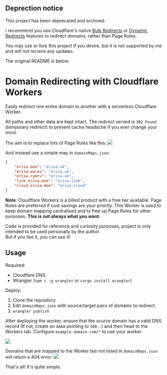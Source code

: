 ## Deprection notice

This project has been deprecated and archived.

I recommend you use Cloudflare's native [Bulk Redirects](https://developers.cloudflare.com/rules/bulk-redirects) or [Dynamic Redirects](https://blog.cloudflare.com/dynamic-redirect-rules/) features to redirect domains, rather than Page Rules.

You may use or fork this project if you desire, but it is not supported by me and will not recieve any updates.

The original README is below.

# Domain Redirecting with Cloudflare Workers

Easily redirect one entire domain to another with a serverless Cloudflare Worker.

All paths and other data are kept intact. The redirect served is `302 Found` (temporary redirect) to prevent cache headache if you ever change your mind.

The aim is to replace lots of Page Rules like this:
![](https://cdn.erisa.moe/firefox_ILlPFFe3Hk.png)

And instead use a simple map in `domainMaps.json`:
```json
{
    "erisa.moe": "erisa.uk",
    "erisa.wales": "erisa.uk",
    "erisa.cymru": "erisa.uk",
    "link.erisa.moe": "erisa.link",
    "cloud.erisa.moe": "erisa.cloud"
}
```

**Note**: Cloudflare Workers is a billed product with a free tier available. Page Rules are preferred if cost savings are your priority. This Worker is used to keep domain mapping centralised and to free up Page Rules for other purposes. **This is not always what you want.**

Code is provided for reference and curiosity purposes, project is only intended to be used personally by the author.  
But if you like it, you can use it!

## Usage

Required:
- Cloudflare DNS
- Wrangler (`npm i -g wrangler` or `cargo install wrangler`)

Deploy:
1. Clone the repository
2. Edit `domainMaps.json` with source/target pairs of domains to redirect.
3. `wrangler publish`

After deploying the worker, ensure that the source domain has a valid DNS record (If not, create an `AAAA` pointing to `100::`) and then head to the Workers tab. Configure `example.domain.com/*` to use your worker:

![](https://cdn.erisa.moe/firefox_lMarhsl7p0.png)

Domains that are mapped to the Worker but not listed in `domainMaps.json` will return a 404 error:
![](https://cdn.erisa.moe/firefox_jRnHX7iexY.png)


That's all! It's quite simple.
